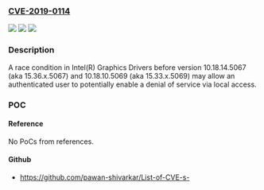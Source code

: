 ### [CVE-2019-0114](https://cve.mitre.org/cgi-bin/cvename.cgi?name=CVE-2019-0114)
![](https://img.shields.io/static/v1?label=Product&message=Intel(R)%20Graphics%20Drivers&color=blue)
![](https://img.shields.io/static/v1?label=Version&message=Versions%20before%2010.18.14.5067%20(aka%2015.36.x.5067)%20and%2010.18.10.5069%20(aka%2015.33.x.5069).%20&color=brightgreen)
![](https://img.shields.io/static/v1?label=Vulnerability&message=Denial%20of%20Service&color=brightgreen)

### Description

A race condition in Intel(R) Graphics Drivers before version 10.18.14.5067 (aka 15.36.x.5067) and 10.18.10.5069 (aka 15.33.x.5069) may allow an authenticated user to potentially enable a denial of service via local access.

### POC

#### Reference
No PoCs from references.

#### Github
- https://github.com/pawan-shivarkar/List-of-CVE-s-


